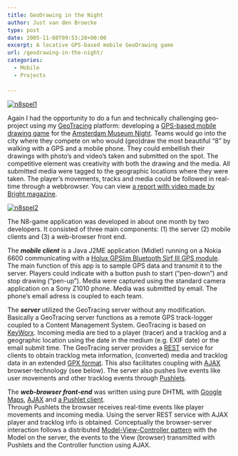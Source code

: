 ```yaml
---
title: GeoDrawing in the Night
author: Just van den Broecke
type: post
date: 2005-11-08T09:53:20+00:00
excerpt: A locative GPS-based mobile GeoDrawing game
url: /geodrawing-in-the-night/
categories:
  - Mobile
  - Projects

---
```

[<img loading="lazy" class="alignnone wp-image-302 size-full" src="uploads/2005/11/n8spel1.jpg" alt="n8spel1" width="602" height="261" srcset="https://justobjects.nl/wp-content/uploads/2005/11/n8spel1.jpg 602w, https://justobjects.nl/wp-content/uploads/2005/11/n8spel1-300x130.jpg 300w, https://justobjects.nl/wp-content/uploads/2005/11/n8spel1-250x108.jpg 250w, https://justobjects.nl/wp-content/uploads/2005/11/n8spel1-150x65.jpg 150w" sizes="(max-width: 602px) 100vw, 602px" />][1]

Again I had the opportunity to do a fun and technically challenging geo-project using my [GeoTracing][2] platform: developing a [GPS-based mobile drawing game][3] for the  [Amsterdam Museum Night][4]. Teams would go into the city where they compete on who would (geo)draw the most beautiful &#8220;8&#8221; by walking with a GPS and a mobile phone. They could embellish their drawings with photo&#8217;s and video&#8217;s taken and submitted on the spot. The competitive element was creativity with both the drawing and the media. All submitted media were tagged to the geographic locations where they were taken. The player&#8217;s movements, tracks and media could be followed in real-time through a webbrowser. You can view [a report with video made by Bright magazine][5].

[<img loading="lazy" class="alignnone wp-image-304 size-full" src="uploads/2005/11/n8spel2.jpg" alt="n8spel2" width="396" height="519" srcset="https://justobjects.nl/wp-content/uploads/2005/11/n8spel2.jpg 396w, https://justobjects.nl/wp-content/uploads/2005/11/n8spel2-228x300.jpg 228w, https://justobjects.nl/wp-content/uploads/2005/11/n8spel2-114x150.jpg 114w" sizes="(max-width: 396px) 100vw, 396px" />][6]

The N8-game application was developed in about one month by two developers. It consisted of three main components: (1) the server (2) mobile clients and (3) a web-browser front end.

The **_mobile client_** is a Java J2ME application (Midlet) running on a Nokia 6600 communicating with a [Holux GPSlim Bluetooth Sirf III GPS module][7]. The main function of this app is to sample GPS data and transmit it to the server. Players could indicate with a button push to start (&#8220;pen-down&#8221;) and stop drawing (&#8220;pen-up&#8221;). Media were captured using the standard camera application on a Sony Z1010 phone. Media was submitted by email. The phone&#8217;s email adress is coupled to each team.

The **_server_** utilized the GeoTracing server without any modification. Basically a GeoTracing server functions as a remote GPS track-logger coupled to a Content Management System. GeoTracing is based on [KeyWorx][8]. Incoming media are tied to a player (tracer) and a tracklog and a geographic location using the date in the medium (e.g. EXIF date) or the email submit time. The GeoTracing server provides a [REST][9] service for clients to obtain tracklog meta information, (converted) media and tracklog data in an extended [GPX format][10]. This also facilitates coupling with [AJAX][11] browser-technology (see below). The server also pushes live events like user movements and other tracklog events through [Pushlets][12].

The **_web-browser front-end_** was written using pure DHTML with [Google Maps][13], [AJAX][11] and [a Pushlet client][12].  
Through Pushlets the browser receives real-time events like player movements and incoming media. Using the server REST service with AJAX player and tracklog info is obtained. Conceptually the browser-server interaction follows a distributed [Model-View-Controller pattern][14] with the Model on the server, the events to the View (browser) transmitted with Pushlets and the Controller function using AJAX.

 [1]: uploads/2005/11/n8spel1.jpg
 [2]: http://www.geotracing.com
 [3]: http://www.n8spel.nl
 [4]: http://www.n8.nl
 [5]: http://www.bright.nl/node/257
 [6]: uploads/2005/11/n8spel2.jpg
 [7]: http://www.holux.com.tw/Temp%20web/GR-236.htm
 [8]: http://www.keyworx.org
 [9]: http://en.wikipedia.org/wiki/Representational_State_Transfer
 [10]: http://www.topografix.com/gpx.asp
 [11]: http://en.wikipedia.org/wiki/AJAX
 [12]: http://www.pushlets.com
 [13]: http://www.google.com/apis/maps
 [14]: http://en.wikipedia.org/wiki/Model_view_controller
